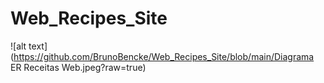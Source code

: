 # Web_Recipes_Site

![alt text](https://github.com/BrunoBencke/Web_Recipes_Site/blob/main/Diagrama ER Receitas Web.jpeg?raw=true)
